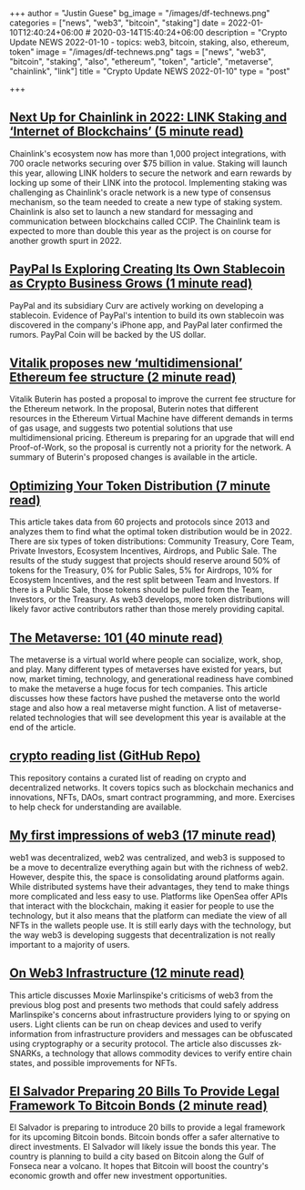 +++
author = "Justin Guese"
bg_image = "/images/df-technews.png"
categories = ["news", "web3", "bitcoin", "staking"]
date = 2022-01-10T12:40:24+06:00 # 2020-03-14T15:40:24+06:00
description = "Crypto Update NEWS 2022-01-10 - topics: web3, bitcoin, staking, also, ethereum, token"
image = "/images/df-technews.png"
tags = ["news", "web3", "bitcoin", "staking", "also", "ethereum", "token", "article", "metaverse", "chainlink", "link"]
title = "Crypto Update NEWS 2022-01-10"
type = "post"

+++

## [Next Up for Chainlink in 2022: LINK Staking and ‘Internet of Blockchains’ (5 minute read)](https://decrypt.co/89958/whats-next-chainlink-2022-link-staking-internet-of-blockchains)

Chainlink's ecosystem now has more than 1,000 project integrations, with 700 oracle networks securing over $75 billion in value. Staking will launch this year, allowing LINK holders to secure the network and earn rewards by locking up some of their LINK into the protocol. Implementing staking was challenging as Chainlink's oracle network is a new type of consensus mechanism, so the team needed to create a new type of staking system. Chainlink is also set to launch a new standard for messaging and communication between blockchains called CCIP. The Chainlink team is expected to more than double this year as the project is on course for another growth spurt in 2022.

## [PayPal Is Exploring Creating Its Own Stablecoin as Crypto Business Grows (1 minute read)](https://www.coindesk.com/business/2022/01/07/paypal-is-exploring-creating-its-own-stablecoin-as-crypto-business-grows/)

PayPal and its subsidiary Curv are actively working on developing a stablecoin. Evidence of PayPal's intention to build its own stablecoin was discovered in the company's iPhone app, and PayPal later confirmed the rumors. PayPal Coin will be backed by the US dollar.

## [Vitalik proposes new ‘multidimensional’ Ethereum fee structure (2 minute read)](https://cointelegraph.com/news/vitalik-proposes-new-multidimensional-ethereum-fee-structure)

Vitalik Buterin has posted a proposal to improve the current fee structure for the Ethereum network. In the proposal, Buterin notes that different resources in the Ethereum Virtual Machine have different demands in terms of gas usage, and suggests two potential solutions that use multidimensional pricing. Ethereum is preparing for an upgrade that will end Proof-of-Work, so the proposal is currently not a priority for the network. A summary of Buterin's proposed changes is available in the article.

## [Optimizing Your Token Distribution (7 minute read)](https://mirror.xyz/lstephanian.eth/kB9Jz_5joqbY0ePO8rU1NNDKhiqvzU6OWyYsbSA-Kcc)

This article takes data from 60 projects and protocols since 2013 and analyzes them to find what the optimal token distribution would be in 2022. There are six types of token distributions: Community Treasury, Core Team, Private Investors, Ecosystem Incentives, Airdrops, and Public Sale. The results of the study suggest that projects should reserve around 50% of tokens for the Treasury, 0% for Public Sales, 5% for Airdrops, 10% for Ecosystem Incentives, and the rest split between Team and Investors. If there is a Public Sale, those tokens should be pulled from the Team, Investors, or the Treasury. As web3 develops, more token distributions will likely favor active contributors rather than those merely providing capital.

## [The Metaverse: 101 (40 minute read)](https://mirror.xyz/themeaganloyst.eth/kUmuLvRKFs6CimhFGVmlP7kBHPKCswPra_U05Clwncw)

The metaverse is a virtual world where people can socialize, work, shop, and play. Many different types of metaverses have existed for years, but now, market timing, technology, and generational readiness have combined to make the metaverse a huge focus for tech companies. This article discusses how these factors have pushed the metaverse onto the world stage and also how a real metaverse might function. A list of metaverse-related technologies that will see development this year is available at the end of the article.

## [crypto reading list (GitHub Repo)](https://github.com/JumpCrypto/crypto-reading-list)

This repository contains a curated list of reading on crypto and decentralized networks. It covers topics such as blockchain mechanics and innovations, NFTs, DAOs, smart contract programming, and more. Exercises to help check for understanding are available.

## [My first impressions of web3 (17 minute read)](https://moxie.org/2022/01/07/web3-first-impressions.html)

web1 was decentralized, web2 was centralized, and web3 is supposed to be a move to decentralize everything again but with the richness of web2. However, despite this, the space is consolidating around platforms again. While distributed systems have their advantages, they tend to make things more complicated and less easy to use. Platforms like OpenSea offer APIs that interact with the blockchain, making it easier for people to use the technology, but it also means that the platform can mediate the view of all NFTs in the wallets people use. It is still early days with the technology, but the way web3 is developing suggests that decentralization is not really important to a majority of users.

## [On Web3 Infrastructure (12 minute read)](https://mirror.xyz/suzuha.eth/vb5E5lhzmPTcpxOJcz6Q211TDgSvoFwDLA6JSM1V37Q)

This article discusses Moxie Marlinspike's criticisms of web3 from the previous blog post and presents two methods that could safely address Marlinspike's concerns about infrastructure providers lying to or spying on users. Light clients can be run on cheap devices and used to verify information from infrastructure providers and messages can be obfuscated using cryptography or a security protocol. The article also discusses zk-SNARKs, a technology that allows commodity devices to verify entire chain states, and possible improvements for NFTs.

## [El Salvador Preparing 20 Bills To Provide Legal Framework To Bitcoin Bonds (2 minute read)](https://www.ndtv.com/business/el-salvador-inching-closer-to-issue-bitcoin-bonds-this-year-2694924)

El Salvador is preparing to introduce 20 bills to provide a legal framework for its upcoming Bitcoin bonds. Bitcoin bonds offer a safer alternative to direct investments. El Salvador will likely issue the bonds this year. The country is planning to build a city based on Bitcoin along the Gulf of Fonseca near a volcano. It hopes that Bitcoin will boost the country's economic growth and offer new investment opportunities.

